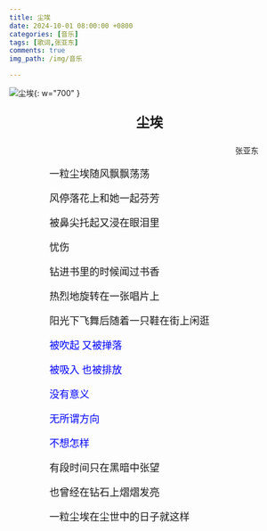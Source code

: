 ```yaml
---
title: 尘埃
date: 2024-10-01 08:00:00 +0800
categories: [音乐]
tags: [歌词,张亚东]
comments: true
img_path: /img/音乐

---
```


![尘埃](尘埃.jpg){: w="700" }

<p align="center" style="font-family:微软雅黑;font-size:x-large;font-weight:bold"> 尘埃 </p>

<p align="right" style="padding-right:4em;font-family:微软雅黑"> 张亚东 </p>

<p style="text-indent:4em;font-family:宋体;font-size:large"> 一粒尘埃随风飘飘荡荡 </p>

<p style="text-indent:4em;font-family:宋体;font-size:large"> 风停落花上和她一起芬芳 </p>

<p style="text-indent:4em;font-family:宋体;font-size:large"> 被鼻尖托起又浸在眼泪里 </p>

<p style="text-indent:4em;font-family:宋体;font-size:large"> 忧伤 </p>

<p style="text-indent:4em;font-family:宋体;font-size:large"> 钻进书里的时候闻过书香 </p>

<p style="text-indent:4em;font-family:宋体;font-size:large"> 热烈地旋转在一张唱片上 </p>

<p style="text-indent:4em;font-family:宋体;font-size:large"> 阳光下飞舞后随着一只鞋在街上闲逛 </p>

<p style="text-indent:4em;font-family:宋体;font-size:large;color:blue"> 被吹起 又被掸落 </p>

<p style="text-indent:4em;font-family:宋体;font-size:large;color:blue"> 被吸入 也被排放 </p>

<p style="text-indent:4em;font-family:宋体;font-size:large;color:blue"> 没有意义 </p>

<p style="text-indent:4em;font-family:宋体;font-size:large;color:blue"> 无所谓方向 </p>

<p style="text-indent:4em;font-family:宋体;font-size:large;color:blue"> 不想怎样 </p>

<p style="text-indent:4em;font-family:宋体;font-size:large"> 有段时间只在黑暗中张望 </p>

<p style="text-indent:4em;font-family:宋体;font-size:large"> 也曾经在钻石上熠熠发亮 </p>

<p style="text-indent:4em;font-family:宋体;font-size:large"> 一粒尘埃在尘世中的日子就这样 </p>
